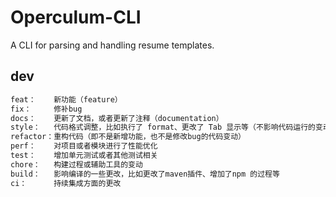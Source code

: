 # Operculum-CLI

A CLI for parsing and handling resume templates.

## dev

```bash
feat：    新功能（feature）
fix：     修补bug
docs：    更新了文档，或者更新了注释（documentation）
style：   代码格式调整，比如执行了 format、更改了 Tab 显示等（不影响代码运行的变动），非指CSS的样式
refactor：重构代码（即不是新增功能，也不是修改bug的代码变动）
perf：    对项目或者模块进行了性能优化
test：    增加单元测试或者其他测试相关
chore：   构建过程或辅助工具的变动
build：   影响编译的一些更改，比如更改了maven插件、增加了npm 的过程等
ci：      持续集成方面的更改
```
